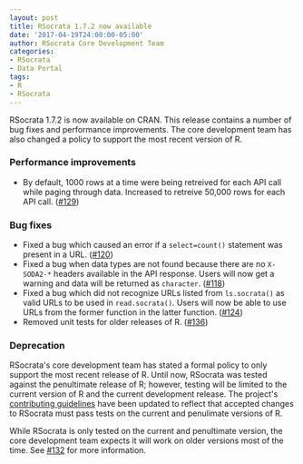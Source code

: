 ```yaml
---
layout: post
title: RSocrata 1.7.2 now available
date: '2017-04-19T24:00:00-05:00'
author: RSocrata Core Development Team
categories:
- RSocrata
- Data Portal
tags:
- R
- RSocrata
---
```


RSocrata 1.7.2 is now available on CRAN. This release contains a number of bug fixes and performance improvements. The core development team has also changed a policy to support the most recent version of R.

### Performance improvements

* By default, 1000 rows at a time were being retreived for each API call while paging through data. Increased to retreive 50,000 rows for each API call. ([#129](https://github.com/Chicago/RSocrata/issues/129))

### Bug fixes

* Fixed a bug which caused an error if a ```select=count()``` statement was present in a URL. ([#120](https://github.com/Chicago/RSocrata/issues/120))
* Fixed a bug when data types are not found because there are no ```X-SODA2-*``` headers available in the API response. Users will now get a warning and data will be returned as ```character```. ([#118](https://github.com/Chicago/RSocrata/issues/118))
* Fixed a bug which did not recognize URLs listed from ```ls.socrata()``` as valid URLs to be used in ```read.socrata()```. Users will now be able to use URLs from the former function in the latter function. ([#124](https://github.com/Chicago/RSocrata/issues/124))
* Removed unit tests for older releases of R. ([#136](https://github.com/Chicago/RSocrata/issues/136)) 

### Deprecation

RSocrata's core development team has stated a formal policy to only support the most recent release of R. Until now, RSocrata was tested against the penultimate release of R; however, testing will be limited to the current version of R and the current development release. The project's [contributing guidelines](https://github.com/Chicago/RSocrata/blob/master/CONTRIBUTING.md) have been updated to reflect that accepted changes to RSocrata must pass tests on the current and penulimate versions of R.

While RSocrata is only tested on the current and penultimate version, the core development team expects it will work on older versions most of the time. See [#132](https://github.com/Chicago/RSocrata/issues/132) for more information.